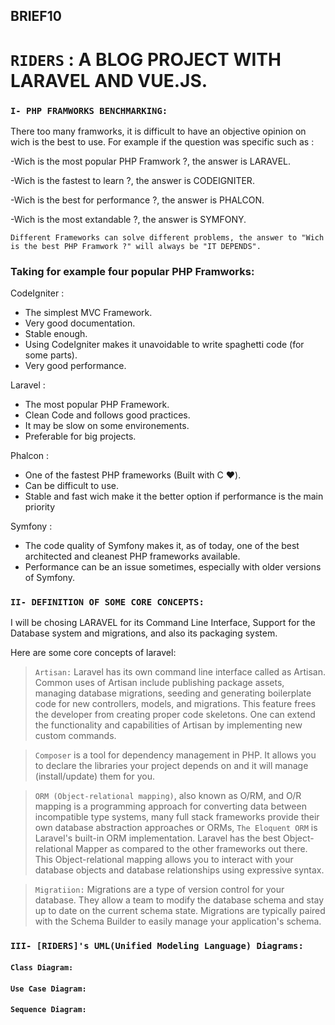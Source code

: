 ## BRIEF10
# ```RIDERS``` : A BLOG PROJECT WITH LARAVEL AND VUE.JS.

### ``I- PHP FRAMWORKS BENCHMARKING:``
There too many framworks, it is difficult to have an objective opinion on wich is the best to use.
For example if the question was specific such as :

  -Wich is the most popular PHP Framwork ?, the answer is LARAVEL.
  
  -Wich is the fastest to learn ?, the answer is CODEIGNITER.
  
  -Wich is the best for performance ?, the answer is PHALCON.
  
  -Wich is the most extandable ?, the answer is SYMFONY.   
  
``Different Frameworks can solve different problems, the answer to "Wich is the best PHP Framwork ?" will always be "IT DEPENDS".``

### Taking for example four popular PHP Framworks:

CodeIgniter : 
- The simplest MVC Framework. 
- Very good documentation.
- Stable enough.
- Using CodeIgniter makes it unavoidable to write spaghetti code (for some parts).
- Very good performance.

Laravel : 
- The most popular PHP Framework.
- Clean Code and follows good practices.
- It may be slow on some environements.
- Preferable for big projects.

Phalcon :
- One of the fastest PHP frameworks (Built with C :heart:).
- Can be difficult to use.
- Stable and fast wich make it the better option if performance is the main priority

Symfony :
- The code quality of Symfony makes it, as of today, one of the best architected and cleanest PHP frameworks available.
- Performance can be an issue sometimes, especially with older versions of Symfony.





### ``II- DEFINITION OF SOME CORE CONCEPTS:`` 

I will be chosing LARAVEL for its Command Line Interface, Support for the Database system and migrations, and also its packaging system.

Here are some core concepts of laravel:
 > ``Artisan:`` Laravel has its own command line interface called as Artisan. Common uses of Artisan include publishing package assets, managing database migrations, seeding and generating boilerplate code for new controllers, models, and migrations. This feature frees the developer from creating proper code skeletons. One can extend the functionality and capabilities of Artisan by implementing new custom commands.

 > ``Composer`` is a tool for dependency management in PHP. It allows you to declare the libraries your project depends on and it will manage (install/update) them for you.

 > ``ORM (Object-relational mapping)``, also known as O/RM, and O/R mapping is a programming approach for converting data between incompatible type systems, many full stack frameworks provide their own database abstraction approaches or ORMs, ``The Eloquent ORM`` is Laravel's built-in ORM implementation. Laravel has the best Object-relational Mapper as compared to the other frameworks out there. This Object-relational mapping allows you to interact with your database objects and database relationships using expressive syntax.

 > ``Migratiion:`` Migrations are a type of version control for your database. They allow a team to modify the database schema and stay up to date on the current schema state. Migrations are typically paired with the Schema Builder to easily manage your application's schema.
 
 
 
 
### ``III- [RIDERS]'s UML(Unified Modeling Language) Diagrams:`` 

#### ```Class Diagram:```


#### ```Use Case Diagram:```


#### ```Sequence Diagram:```
